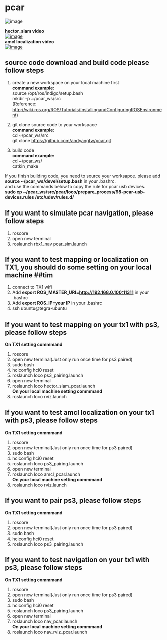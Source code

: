 # pcar

![image](https://github.com/andyangtw/pcar_ws/blob/master/pcar_image/20170612_104811.jpg)

**hector_slam video**<br/> 
[![image](http://img.youtube.com/vi/6vYtg7prtX8/0.jpg)](http://www.youtube.com/watch?v=6vYtg7prtX8)<br/>
**amcl localization video**<br/> 
[![image](http://img.youtube.com/vi/LBaiD47eCDw/0.jpg)](https://www.youtube.com/watch?v=LBaiD47eCDw)


## source code download and build code please follow steps ##
1. create a new workspace on your local machine first<br/>
**command example:**<br/>
   source /opt/ros/indigo/setup.bash<br/>
   mkdir -p ~/pcar_ws/src<br/>
(Reference: http://wiki.ros.org/ROS/Tutorials/InstallingandConfiguringROSEnvironment)

2. git clone source code to your workspace<br/>
**command example:**<br/>
   cd ~/pcar_ws/src<br/>
   git clone https://github.com/andyangtw/pcar.git

3. build code<br/>
**command example:**<br/>
   cd ~/pcar_ws/<br/>
   catkin_make

If you finish building code, you need to source your worksapce.
please add **source ~/pcar_ws/devel/setup.bash** in your .bashrc.<br/>
and use the commands below to copy the rule for pcar usb devices.<br/>
**sudo cp ~/pcar_ws/src/pcar/loco/prepare_process/98-pcar-usb-devices.rules /etc/udev/rules.d/**

## If you want to simulate pcar navigation, please follow steps ##
1. roscore
2. open new terminal
3. roslaunch rbx1_nav pcar_sim.launch


## If you want to test mapping or localization on TX1, you should do some setting on your local machine ##tim
1. connect to TX1 wifi
2. Add **export ROS_MASTER_URI=http://192.168.0.100:11311** in your .bashrc 
3. Add **export ROS_IP=your IP** in your .bashrc 
4. ssh ubuntu@tegra-ubuntu

## If you want to test mapping on your tx1 with ps3, please follow steps ##
**On TX1 setting commmand**
1. roscore
2. open new terminal(Just only run once time for ps3 paired)
3. sudo bash
4. hciconfig hci0 reset
5. roslaunch loco ps3_pairing.launch
6. open new terminal
7. roslaunch loco hector_slam_pcar.launch<br/>
**On your local machine setting commmand**
1. roslaunch loco rviz.launch

## If you want to test amcl localization on your tx1 with ps3, please follow steps ##
**On TX1 setting commmand**
1. roscore
2. open new terminal(Just only run once time for ps3 paired)
3. sudo bash
4. hciconfig hci0 reset
5. roslaunch loco ps3_pairing.launch
6. open new terminal
7. roslaunch loco amcl_pcar.launch<br/>
**On your local machine setting commmand**
1. roslaunch loco rviz.launch

## If you want to pair ps3, please follow steps ##
**On TX1 setting commmand**
1. roscore
2. open new terminal(Just only run once time for ps3 paired)
3. sudo bash
4. hciconfig hci0 reset
5. roslaunch loco ps3_pairing.launch

## If you want to test navigation on your tx1 with ps3, please follow steps ##
**On TX1 setting commmand**
1. roscore
2. open new terminal(Just only run once time for ps3 paired)
3. sudo bash
4. hciconfig hci0 reset
5. roslaunch loco ps3_pairing.launch
6. open new terminal
7. roslaunch loco nav_pcar.launch<br/>
**On your local machine setting commmand**
1. roslaunch loco nav_rviz_pcar.launch
